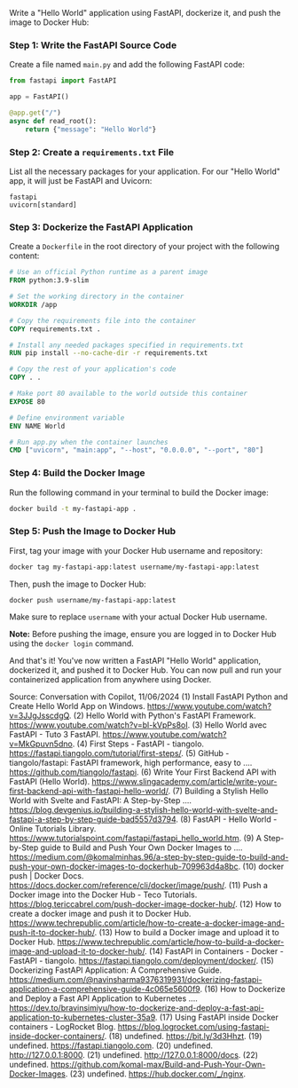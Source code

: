 Write a "Hello World" application using FastAPI, dockerize it, and push the image to Docker Hub:

### Step 1: Write the FastAPI Source Code
Create a file named `main.py` and add the following FastAPI code:

```python
from fastapi import FastAPI

app = FastAPI()

@app.get("/")
async def read_root():
    return {"message": "Hello World"}
```

### Step 2: Create a `requirements.txt` File
List all the necessary packages for your application. For our "Hello World" app, it will just be FastAPI and Uvicorn:

```
fastapi
uvicorn[standard]
```

### Step 3: Dockerize the FastAPI Application
Create a `Dockerfile` in the root directory of your project with the following content:

```Dockerfile
# Use an official Python runtime as a parent image
FROM python:3.9-slim

# Set the working directory in the container
WORKDIR /app

# Copy the requirements file into the container
COPY requirements.txt .

# Install any needed packages specified in requirements.txt
RUN pip install --no-cache-dir -r requirements.txt

# Copy the rest of your application's code
COPY . .

# Make port 80 available to the world outside this container
EXPOSE 80

# Define environment variable
ENV NAME World

# Run app.py when the container launches
CMD ["uvicorn", "main:app", "--host", "0.0.0.0", "--port", "80"]
```

### Step 4: Build the Docker Image
Run the following command in your terminal to build the Docker image:

```bash
docker build -t my-fastapi-app .
```

### Step 5: Push the Image to Docker Hub
First, tag your image with your Docker Hub username and repository:

```bash
docker tag my-fastapi-app:latest username/my-fastapi-app:latest
```

Then, push the image to Docker Hub:

```bash
docker push username/my-fastapi-app:latest
```

Make sure to replace `username` with your actual Docker Hub username.

**Note:** Before pushing the image, ensure you are logged in to Docker Hub using the `docker login` command.

And that's it! You've now written a FastAPI "Hello World" application, dockerized it, and pushed it to Docker Hub. You can now pull and run your containerized application from anywhere using Docker.

Source: Conversation with Copilot, 11/06/2024
(1) Install FastAPI Python and Create Hello World App on Windows. https://www.youtube.com/watch?v=3JJgJsscdgQ.
(2) Hello World with Python's FastAPI Framework. https://www.youtube.com/watch?v=bl-kVpPs8oI.
(3) Hello World avec FastAPI - Tuto 3 FastAPI. https://www.youtube.com/watch?v=MkGpuvn5dno.
(4) First Steps - FastAPI - tiangolo. https://fastapi.tiangolo.com/tutorial/first-steps/.
(5) GitHub - tiangolo/fastapi: FastAPI framework, high performance, easy to .... https://github.com/tiangolo/fastapi.
(6) Write Your First Backend API with FastAPI (Hello World). https://www.slingacademy.com/article/write-your-first-backend-api-with-fastapi-hello-world/.
(7) Building a Stylish Hello World with Svelte and FastAPI: A Step-by-Step .... https://blog.devgenius.io/building-a-stylish-hello-world-with-svelte-and-fastapi-a-step-by-step-guide-bad5557d3794.
(8) FastAPI - Hello World - Online Tutorials Library. https://www.tutorialspoint.com/fastapi/fastapi_hello_world.htm.
(9) A Step-by-Step guide to Build and Push Your Own Docker Images to .... https://medium.com/@komalminhas.96/a-step-by-step-guide-to-build-and-push-your-own-docker-images-to-dockerhub-709963d4a8bc.
(10) docker push | Docker Docs. https://docs.docker.com/reference/cli/docker/image/push/.
(11) Push a Docker image into the Docker Hub - Teco Tutorials. https://blog.tericcabrel.com/push-docker-image-docker-hub/.
(12) How to create a docker image and push it to Docker Hub. https://www.techrepublic.com/article/how-to-create-a-docker-image-and-push-it-to-docker-hub/.
(13) How to build a Docker image and upload it to Docker Hub. https://www.techrepublic.com/article/how-to-build-a-docker-image-and-upload-it-to-docker-hub/.
(14) FastAPI in Containers - Docker - FastAPI - tiangolo. https://fastapi.tiangolo.com/deployment/docker/.
(15) Dockerizing FastAPI Application: A Comprehensive Guide. https://medium.com/@navinsharma9376319931/dockerizing-fastapi-application-a-comprehensive-guide-4c065e5600f9.
(16) How to Dockerize and Deploy a Fast API Application to Kubernetes .... https://dev.to/bravinsimiyu/how-to-dockerize-and-deploy-a-fast-api-application-to-kubernetes-cluster-35a9.
(17) Using FastAPI inside Docker containers - LogRocket Blog. https://blog.logrocket.com/using-fastapi-inside-docker-containers/.
(18) undefined. https://bit.ly/3d3Hhzt.
(19) undefined. https://fastapi.tiangolo.com.
(20) undefined. http://127.0.0.1:8000.
(21) undefined. http://127.0.0.1:8000/docs.
(22) undefined. https://github.com/komal-max/Build-and-Push-Your-Own-Docker-Images.
(23) undefined. https://hub.docker.com/_/nginx.